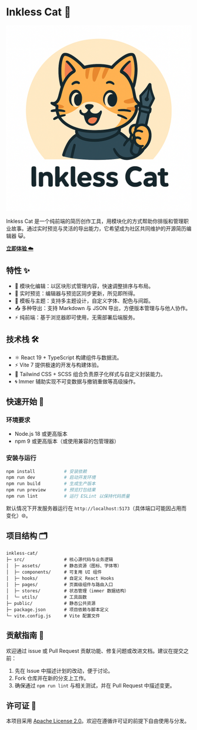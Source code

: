 # Inkless Cat 🐾

![Inkless Cat logo](src/assets/Inkless%20Cat.png)

Inkless Cat 是一个纯前端的简历创作工具，用模块化的方式帮助你排版和管理职业故事。通过实时预览与灵活的导出能力，它希望成为社区共同维护的开源简历编辑器 😺。

**[立即体验 ☁️](https://inkless-cat.pages.dev/)**

## 特性 ✨

- 🧩 模块化编辑：以区块形式管理内容，快速调整排序与布局。
- 👀 实时预览：编辑器与预览区同步更新，所见即所得。
- 🎨 模板与主题：支持多主题设计，自定义字体、配色与间距。
- 📤 多种导出：支持 Markdown 与 JSON 导出，方便版本管理与与他人协作。
- ⚡ 纯前端：基于浏览器即可使用，无需部署后端服务。

## 技术栈 🛠️

- ⚛️ React 19 + TypeScript 构建组件与数据流。
- ⚡ Vite 7 提供极速的开发与构建体验。
- 💨 Tailwind CSS + SCSS 组合负责原子化样式与自定义封装能力。
- 🌀 Immer 辅助实现不可变数据与撤销重做等高级操作。

## 快速开始 🚀

### 环境要求

- Node.js 18 或更高版本
- npm 9 或更高版本（或使用兼容的包管理器）

### 安装与运行

```bash
npm install           # 安装依赖
npm run dev           # 启动开发环境
npm run build         # 生成生产版本
npm run preview       # 预览打包结果
npm run lint          # 运行 ESLint 以保持代码质量
```

默认情况下开发服务器运行在 `http://localhost:5173`（具体端口可能因占用而变化）🌐。

## 项目结构 🗂️

```text
inkless-cat/
├─ src/               # 核心源代码与业务逻辑
│  ├─ assets/         # 静态资源（图标、字体等）
│  ├─ components/     # 可复用 UI 组件
│  ├─ hooks/          # 自定义 React Hooks
│  ├─ pages/          # 页面级组件与路由入口
│  ├─ stores/         # 状态管理（immer 数据结构）
│  └─ utils/          # 工具函数
├─ public/            # 静态公共资源
├─ package.json       # 项目依赖与脚本定义
└─ vite.config.js     # Vite 配置文件
```

## 贡献指南 🤝

欢迎通过 issue 或 Pull Request 贡献功能、修复问题或改进文档。建议在提交之前：

1. 先在 Issue 中描述计划的改动，便于讨论。
2. Fork 仓库并在新的分支上工作。
3. 确保通过 `npm run lint` 与相关测试，并在 Pull Request 中描述变更。

## 许可证 📄

本项目采用 [Apache License 2.0](LICENSE)。欢迎在遵循许可证的前提下自由使用与分发。

